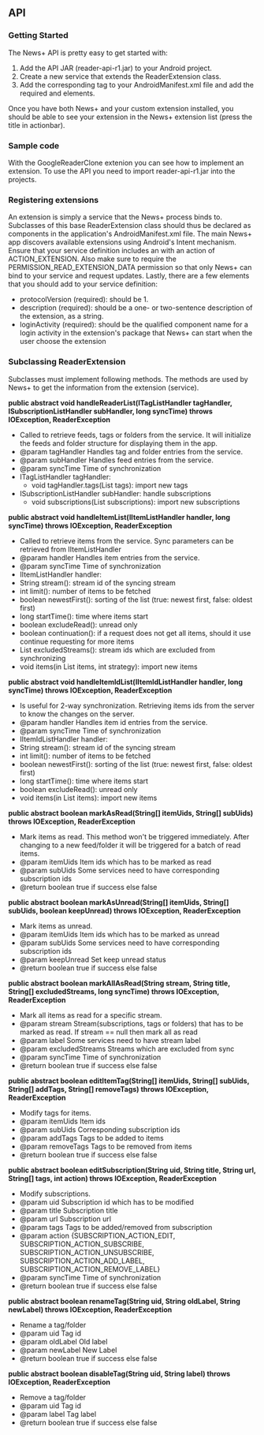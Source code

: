 API
---

### Getting Started
The News+ API is pretty easy to get started with:

1. Add the API JAR (reader-api-r1.jar) to your Android project.
2. Create a new service that extends the ReaderExtension class.
3. Add the corresponding <service> tag to your AndroidManifest.xml file and add the required <intent-filter> and <meta-data> elements.

Once you have both News+ and your custom extension installed, you should be able to see your extension in the News+ extension list (press the title in actionbar).

### Sample code
With the GoogleReaderClone extenion you can see how to implement an extension. To use the API you need to import reader-api-r1.jar into the projects.

### Registering extensions
An extension is simply a service that the News+ process binds to. Subclasses of this base ReaderExtension class should thus be declared as <service> components in the application's AndroidManifest.xml file.
The main News+ app discovers available extensions using Android's Intent mechanism. Ensure that your service definition includes an <intent-filter> with an action of ACTION_EXTENSION. Also make sure to require the PERMISSION_READ_EXTENSION_DATA permission so that only News+ can bind to your service and request updates. Lastly, there are a few <meta-data> elements that you should add to your service definition:

* protocolVersion (required): should be 1.
* description (required): should be a one- or two-sentence description of the extension, as a string.
* loginActivity (required): should be the qualified component name for a login activity in the extension's package that News+ can start when the user choose the extension

### Subclassing ReaderExtension
Subclasses must implement following methods. The methods are used by News+ to get the information from the extension (service). 

**public abstract void handleReaderList(ITagListHandler tagHandler, ISubscriptionListHandler subHandler, long syncTime) throws IOException, ReaderException**
* Called to retrieve feeds, tags or folders from the service. It will initialize the feeds and folder structure for displaying them in the app.
 * @param tagHandler 	Handles tag and folder entries from the service.
 * @param subHandler 	Handles feed entries from the service.
 * @param syncTime 		Time of synchronization
* ITagListHandler tagHandler: 
  * void tagHandler.tags(List<ITag> tags): import new tags
* ISubscriptionListHandler subHandler: handle subscriptions
  * void subscriptions(List<ISubscription> subscriptions): import new subscriptions

**public abstract void handleItemList(IItemListHandler handler, long syncTime) throws IOException, ReaderException**
* Called to retrieve items from the service. Sync parameters can be retrieved from IItemListHandler
 * @param handler 	Handles item entries from the service.
 * @param syncTime 	Time of synchronization
* IItemListHandler handler:
 * String stream(): stream id of the syncing stream
 * int limit(): number of items to be fetched
 * boolean newestFirst(): sorting of the list (true: newest first, false: oldest first)
 * long startTime(): time where items start
 * boolean excludeRead(): unread only
 * boolean continuation(): if a request does not get all items, should it use continue requesting for more items
 * List<String> excludedStreams(): stream ids which are excluded from synchronizing
 * void items(in List<IItem> items, int strategy): import new items

**public abstract void handleItemIdList(IItemIdListHandler handler, long syncTime) throws IOException, ReaderException**
* Is useful for 2-way synchronization. Retrieving items ids from the server to know the changes on the server.
 * @param handler 	Handles item id entries from the service.
 * @param syncTime 		Time of synchronization
* IItemIdListHandler handler: 
 * String stream(): stream id of the syncing stream
 * int limit(): number of items to be fetched
 * boolean newestFirst(): sorting of the list (true: newest first, false: oldest first)
 * long startTime(): time where items start
 * boolean excludeRead(): unread only
 * void items(in List<IItem> items): import new items

**public abstract boolean markAsRead(String[] itemUids, String[] subUids) throws IOException, ReaderException**
* Mark items as read. This method won't be triggered immediately. After changing to a new feed/folder it will be triggered for a batch of read items.
 * @param itemUids 	Item ids which has to be marked as read
 * @param subUids 	Some services need to have corresponding subscription ids
 * @return boolean 	true if success else false

**public abstract boolean markAsUnread(String[] itemUids, String[] subUids, boolean keepUnread) throws IOException, ReaderException**
* Mark items as unread.
 * @param itemUids 		Item ids which has to be marked as unread
 * @param subUids 		Some services need to have corresponding subscription ids
 * @param keepUnread 	Set keep unread status
 * @return boolean 	true if success else false

**public abstract boolean markAllAsRead(String stream, String title, String[] excludedStreams, long syncTime) throws IOException, ReaderException**
* Mark all items as read for a specific stream.
 * @param stream 		Stream(subscriptions, tags or folders) that has to be marked as read. If stream == null then mark all as read
 * @param label 		Some services need to have stream label
 * @param excludedStreams Streams which are excluded from sync
 * @param syncTime 		Time of synchronization
 * @return boolean 	true if success else false

**public abstract boolean editItemTag(String[] itemUids, String[] subUids, String[] addTags, String[] removeTags) throws IOException, ReaderException**
* Modify tags for items.
 * @param itemUids 		Item ids
 * @param subUids 		Corresponding subscription ids
 * @param addTags 		Tags to be added to items
 * @param removeTags 	Tags to be removed from items
 * @return boolean 	true if success else false

**public abstract boolean editSubscription(String uid, String title, String url, String[] tags, int action) throws IOException, ReaderException**
* Modify subscriptions.
 * @param uid 			Subscription id which has to be modified
 * @param title 		Subscription title
 * @param url 			Subscription url
 * @param tags 			Tags to be added/removed from subscription
 * @param action 		{SUBSCRIPTION_ACTION_EDIT, SUBSCRIPTION_ACTION_SUBSCRIBE, SUBSCRIPTION_ACTION_UNSUBSCRIBE, SUBSCRIPTION_ACTION_ADD_LABEL, SUBSCRIPTION_ACTION_REMOVE_LABEL}
 * @param syncTime 		Time of synchronization
 * @return boolean 	true if success else false

**public abstract boolean renameTag(String uid, String oldLabel, String newLabel) throws IOException, ReaderException**
* Rename a tag/folder
 * @param uid 			Tag id
 * @param oldLabel 		Old label
 * @param newLabel 		New Label
 * @return boolean 	true if success else false

**public abstract boolean disableTag(String uid, String label) throws IOException, ReaderException**
* Remove a tag/folder
 * @param uid 			Tag id
 * @param label 		Tag label
 * @return boolean 	true if success else false
